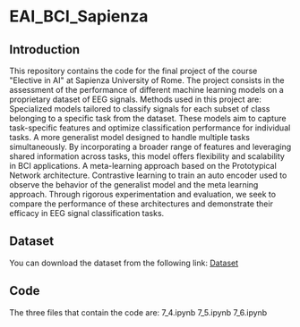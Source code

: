 # EAI_BCI_Sapienza

## Introduction
This repository contains the code for the final project of the course "Elective in AI" at Sapienza University of Rome.
The project consists in the assessment of the performance of different machine learning models on a proprietary dataset of EEG signals.
Methods used in this project are:
Specialized models tailored to classify signals for each subset of class belonging to a specific task from the dataset. These models aim to capture task-specific features and optimize classification performance for individual tasks.
A more generalist model designed to handle multiple tasks simultaneously. By incorporating a broader range of features and leveraging shared information across tasks, this model offers flexibility and scalability in BCI applications.
A meta-learning approach based on the Prototypical Network architecture.
Contrastive learning to train an auto encoder used to observe the behavior of the generalist model and the meta learning approach.
Through rigorous experimentation and evaluation, we seek to compare the performance of these architectures and demonstrate their efficacy in EEG signal classification tasks.

## Dataset
You can download the dataset from the following link: [Dataset](https://drive.google.com/file/d/1DwVVUFQJr6wjOHeqEMOYnYfEaFUQmXk_/view?usp=drive_link)

## Code
The three files that contain the code are:
7_4.ipynb
7_5.ipynb
7_6.ipynb
